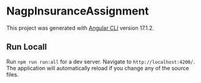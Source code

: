 # NagpInsuranceAssignment

This project was generated with [Angular CLI](https://github.com/angular/angular-cli) version 17.1.2.

## Run Locall

Run `npm run run:all` for a dev server. Navigate to `http://localhost:4200/`. The application will automatically reload if you change any of the source files.

 

 
